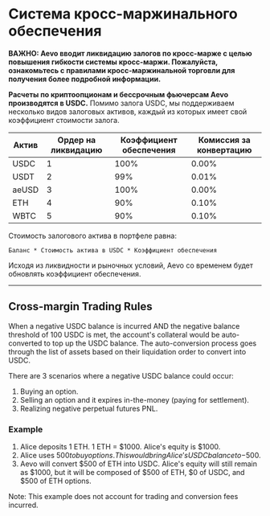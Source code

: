 # Система кросс-маржинального обеспечения

**ВАЖНО: Aevo вводит ликвидацию залогов по кросс-марже с целью повышения гибкости системы кросс-маржи. Пожалуйста, ознакомьтесь с правилами кросс-маржинальной торговли для получения более подробной информации.**



**Расчеты по криптоопционам и бессрочным фьючерсам Aevo производятся в USDC.** Помимо залога USDC, мы поддерживаем несколько видов залоговых активов, каждый из которых имеет свой коэффициент стоимости залога.

<table><thead><tr><th>Актив</th><th data-type="number">Ордер на ликвидацию</th><th>Коэффициент обеспечения</th><th>Комиссия за конвертацию</th></tr></thead><tbody><tr><td>USDC</td><td>1</td><td>100%</td><td>0.00%</td></tr><tr><td>USDT</td><td>2</td><td>99%</td><td>0.01%</td></tr><tr><td>aeUSD</td><td>3</td><td>100%</td><td>0.00%</td></tr><tr><td>ETH</td><td>4</td><td>90%</td><td>0.10%</td></tr><tr><td>WBTC</td><td>5</td><td>90%</td><td>0.10%</td></tr></tbody></table>

Стоимость залогового актива в портфеле равна:

```
Баланс * Стоимость актива в USDC * Коэффициент обеспечения
```

Исходя из ликвидности и рыночных условий, Aevo со временем будет обновлять коэффициент обеспечения.

***

## Cross-margin Trading Rules

When a negative USDC balance is incurred AND the negative balance threshold of 100 USDC is met, the account's collateral would be auto-converted to top up the USDC balance. The auto-conversion process goes through the list of assets based on their liquidation order to convert into USDC.

There are 3 scenarios where a negative USDC balance could occur:

1. Buying an option.
2. Selling an option and it expires in-the-money (paying for settlement).
3. Realizing negative perpetual futures PNL.

### Example

1. Alice deposits 1 ETH. 1 ETH = $1000. Alice's equity is $1000.
2. Alice uses $500 to buy options. This would bring Alice's USDC balance to -$500.
3. Aevo will convert $500 of ETH into USDC. Alice's equity will still remain as $1000, but it will be composed of $500 of ETH, $0 of USDC, and $500 of ETH options.

Note: This example does not account for trading and conversion fees incurred.
